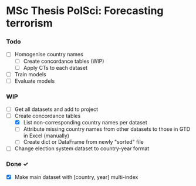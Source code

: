 # MSc Thesis PolSci: Forecasting terrorism

### Todo
- [ ] Homogenise country names
  - [ ] Create concordance tables (WIP)
  - [ ] Apply CTs to each dataset
- [ ] Train models
- [ ] Evaluate models

### WIP
- [ ] Get all datasets and add to project
- [ ] Create concordance tables
  - [x] List non-corresponding country names per dataset
  - [ ] Attribute missing country names from other datasets to those in GTD in Excel (manually)
  - [ ] Create dict or DataFrame from newly "sorted" file
- [ ] Change election system dataset to country-year format

### Done ✓
- [x] Make main dataset with [country, year] multi-index